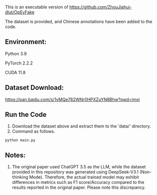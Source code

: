 This is an executable version of https://github.com/ZhouJiahui-dlut/OpEvFake

The dataset is provided, and Chinese annotations have been added to the code.

## Environment:

Python 3.9

PyTorch 2.2.2

CUDA 11.8

## Dataset Download:

https://pan.baidu.com/s/1vMQe762WNr0HPXZuYN8Bhw?pwd=imvi

## Run the Code

1. Download the dataset above and extract them to the 'data/' directory. 
2. Command as follows.

```
python main.py
```

## Notes:

1. The original paper used ChatGPT 3.5 as the LLM, while the dataset provided in this repository was generated using DeepSeek-V3.1 (Non-thinking Mode). Therefore, the actual trained model may exhibit differences in metrics such as F1 score/Accuracy compared to the results reported in the original paper. Please note this discrepancy.

